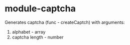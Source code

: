 # module-captcha

Generates captcha (func - createCaptch) with arguments:
1. alphabet - array
2. captcha length - number
